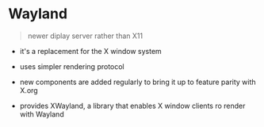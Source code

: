# Wayland

> newer diplay server rather than X11

- it's a replacement for the X window system

- uses simpler rendering protocol

- new components are added regularly to bring it up to feature parity with X.org

- provides XWayland, a library that enables X window clients ro render with Wayland

